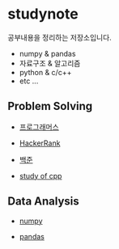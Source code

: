 studynote
===

공부내용을 정리하는 저장소입니다.

* numpy & pandas
* 자료구조 & 알고리즘
* python & c/c++
* etc ...



## Problem Solving 

* [프로그래머스](https://github.com/solidcellaMoon/studynote/tree/master/data%20structures%20%26%20algos/Programmers)
* [HackerRank](https://github.com/solidcellaMoon/studynote/tree/master/data%20structures%20%26%20algos/HackerRank)

* [백준](https://github.com/solidcellaMoon/studynote/tree/master/data%20structures%20%26%20algos/Boj-algo)
* [study of cpp](https://github.com/solidcellaMoon/studynote/tree/master/memo/study_of_cpp)



## Data Analysis

* [numpy](https://github.com/solidcellaMoon/studynote/tree/master/memo/numpy)

* [pandas](https://github.com/solidcellaMoon/studynote/tree/master/memo/pandas)

